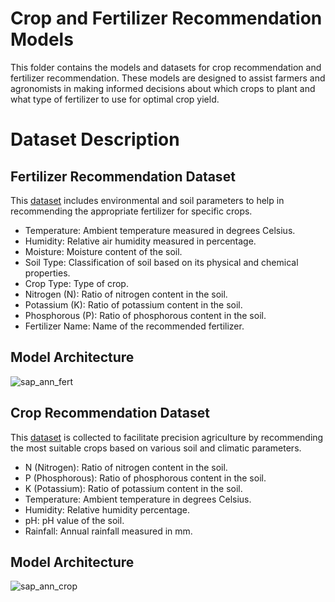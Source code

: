 # Crop and Fertilizer Recommendation Models

This folder contains the models and datasets for crop recommendation and fertilizer recommendation. These models are designed to assist farmers and agronomists in making informed decisions about which crops to plant and what type of fertilizer to use for optimal crop yield.

# Dataset Description

## Fertilizer Recommendation Dataset

This [dataset](https://www.kaggle.com/datasets/jshndeep/fertilizer-recommendation)
includes environmental and soil parameters to help in recommending the appropriate fertilizer for specific crops.

- Temperature: Ambient temperature measured in degrees Celsius.
- Humidity: Relative air humidity measured in percentage.
- Moisture: Moisture content of the soil.
- Soil Type: Classification of soil based on its physical and chemical properties.
- Crop Type: Type of crop.
- Nitrogen (N): Ratio of nitrogen content in the soil.
- Potassium (K): Ratio of potassium content in the soil.
- Phosphorous (P): Ratio of phosphorous content in the soil.
- Fertilizer Name: Name of the recommended fertilizer.

## Model Architecture


![sap_ann_fert](https://github.com/Vansh912/Kisan-Sevak/assets/89155230/44df71d5-b744-410c-8318-110ce2e271bf)

## Crop Recommendation Dataset

This [dataset](https://www.kaggle.com/datasets/siddharthss/crop-recommendation-dataset) is collected to facilitate precision agriculture by recommending the most suitable crops based on various soil and climatic parameters.

- N (Nitrogen): Ratio of nitrogen content in the soil.
- P (Phosphorous): Ratio of phosphorous content in the soil.
- K (Potassium): Ratio of potassium content in the soil.
- Temperature: Ambient temperature in degrees Celsius.
- Humidity: Relative humidity percentage.
- pH: pH value of the soil.
- Rainfall: Annual rainfall measured in mm.

## Model Architecture


![sap_ann_crop](https://github.com/Vansh912/Kisan-Sevak/assets/89155230/bf198897-3c18-44c0-b6c8-c96dcba186ec)
